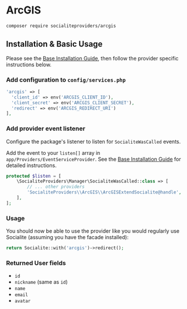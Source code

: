 # ArcGIS

```bash
composer require socialiteproviders/arcgis
```

## Installation & Basic Usage

Please see the [Base Installation Guide](https://socialiteproviders.com/usage/), then follow the provider specific instructions below.

### Add configuration to `config/services.php`

```php
'arcgis' => [    
  'client_id' => env('ARCGIS_CLIENT_ID'),  
  'client_secret' => env('ARCGIS_CLIENT_SECRET'),  
  'redirect' => env('ARCGIS_REDIRECT_URI') 
],
```

### Add provider event listener

Configure the package's listener to listen for `SocialiteWasCalled` events.

Add the event to your `listen[]` array in `app/Providers/EventServiceProvider`. See the [Base Installation Guide](https://socialiteproviders.com/usage/) for detailed instructions.

```php
protected $listen = [
    \SocialiteProviders\Manager\SocialiteWasCalled::class => [
        // ... other providers
        'SocialiteProviders\\ArcGIS\\ArcGISExtendSocialite@handle',
    ],
];
```

### Usage

You should now be able to use the provider like you would regularly use Socialite (assuming you have the facade installed):

```php
return Socialite::with('arcgis')->redirect();
```

### Returned User fields

- ``id``
- ``nickname`` (same as ``id``)
- ``name``
- ``email``
- ``avatar``
